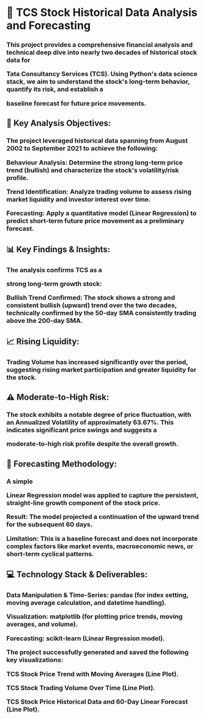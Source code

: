 <h1>🚀 TCS Stock Historical Data Analysis and Forecasting

<h3>This project provides a comprehensive financial analysis and technical deep dive into nearly two decades of historical stock data for 

Tata Consultancy Services (TCS). Using Python's data science stack, we aim to understand the stock's long-term behavior, quantify its risk, and establish a 

baseline forecast for future price movements.


<h2>🎯 Key Analysis Objectives:

<h3>The project leveraged historical data spanning from August 2002 to September 2021  to achieve the following:


Behaviour Analysis: Determine the strong long-term price trend (bullish) and characterize the stock's volatility/risk profile.





Trend Identification: Analyze trading volume to assess rising market liquidity and investor interest over time.





Forecasting: Apply a quantitative model (Linear Regression) to predict short-term future price movement as a preliminary forecast.



<h2>📊 Key Findings & Insights:

<h3>The analysis confirms TCS as a 

strong long-term growth stock:


Bullish Trend Confirmed: The stock shows a strong and consistent bullish (upward) trend over the two decades, technically confirmed by the 50-day SMA consistently trading above the 200-day SMA.




<h2>📈 Rising Liquidity:

<h3>Trading Volume has increased significantly over the period, suggesting rising market participation and greater liquidity for the stock.



<h2>⚠️ Moderate-to-High Risk: 

<h3>The stock exhibits a notable degree of price fluctuation, with an Annualized Volatility of approximately 63.67%. This indicates significant price swings and suggests a 

moderate-to-high risk profile despite the overall growth.


<h2>🤖 Forecasting Methodology:

<h3>A simple 

Linear Regression model was applied to capture the persistent, straight-line growth component of the stock price.



Result: The model projected a continuation of the upward trend for the subsequent 60 days.


Limitation: This is a baseline forecast and does not incorporate complex factors like market events, macroeconomic news, or short-term cyclical patterns.


<h2>💻 Technology Stack & Deliverables:

<h3>Data Manipulation & Time-Series: pandas (for index setting, moving average calculation, and datetime handling).

Visualization: matplotlib (for plotting price trends, moving averages, and volume).

Forecasting: scikit-learn (Linear Regression model).

The project successfully generated and saved the following key visualizations:


TCS Stock Price Trend with Moving Averages (Line Plot).


TCS Stock Trading Volume Over Time (Line Plot).


TCS Stock Price Historical Data and 60-Day Linear Forecast (Line Plot).
